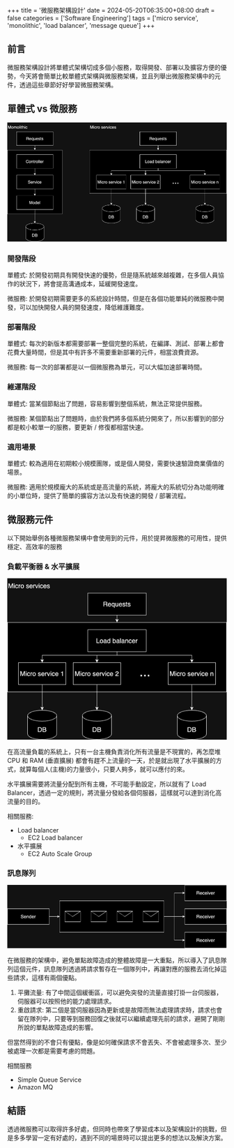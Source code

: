 +++
title = '微服務架構設計'
date = 2024-05-20T06:35:00+08:00
draft = false
categories = ['Software Engineering']
tags = ['micro service', 'monolithic', 'load balancer', 'message queue']
+++

## 前言

微服務架構設計將單體式架構切成多個小服務，取得開發、部署以及擴容方便的優勢，今天將會簡單比較單體式架構與微服務架構，並且列舉出微服務架構中的元件，透過這些章節好好學習微服務架構。

## 單體式 vs 微服務

![micro_vs_mono.drawio.png](./micro_vs_mono.drawio.png)

### 開發階段

單體式: 於開發初期具有開發快速的優勢，但是隨系統越來越複雜，在多個人員協作的狀況下，將會提高溝通成本，延緩開發速度。

微服務: 於開發初期需要更多的系統設計時間，但是在各個功能單純的微服務中開發，可以加快開發人員的開發速度，降低維護難度。

### 部署階段

單體式: 每次的新版本都需要部署一整個完整的系統，在編譯、測試、部署上都會花費大量時間，但是其中有許多不需要重新部署的元件，相當浪費資源。

微服務: 每一次的部署都是以一個微服務為單元，可以大幅加速部署時間。

### 維運階段

單體式: 當某個節點出了問題，容易影響到整個系統，無法正常提供服務。

微服務: 某個節點出了問題時，由於我們將多個系統分開來了，所以影響到的部分都是較小較單一的服務，要更新 / 修復都相當快速。

### 適用場景

單體式: 較為適用在初期較小規模團隊，或是個人開發，需要快速驗證商業價值的場景。

微服務: 適用於規模龐大的系統或是高流量的系統，將龐大的系統切分為功能明確的小單位時，提供了簡單的擴容方法以及有快速的開發 / 部署流程。

## 微服務元件

以下開始舉例各種微服務架構中會使用到的元件，用於提昇微服務的可用性，提供穩定、高效率的服務

### 負載平衡器 & 水平擴展

![micro_services.drawio.png](./micro_services.drawio.png)

在高流量負載的系統上，只有一台主機負責消化所有流量是不現實的，再怎麼堆 CPU 和 RAM (垂直擴展) 都會有趕不上流量的一天，於是就出現了水平擴展的方式，就算每個人(主機)的力量很小，只要人夠多，就可以應付的來。

水平擴展需要將流量分配到所有主機，不可能手動設定，所以就有了 Load Balancer，透過一定的規則，將流量分發給各個伺服器，這樣就可以達到消化高流量的目的。

相關服務:

- Load balancer
  - EC2 Load balancer
- 水平擴展
  - EC2 Auto Scale Group

### 訊息隊列

![message_queue.drawio.png](./message_queue.drawio.png)

在微服務的架構中，避免單點故障造成的整體故障是一大重點，所以導入了訊息隊列這個元件，訊息隊列透過將請求暫存在一個隊列中，再讓對應的服務去消化掉這些請求，這樣有兩個優點。

1. 平攤流量: 有了中間這個緩衝區，可以避免突發的流量直接打掛一台伺服器，伺服器可以按照他的能力處理請求。
2. 重啟請求: 第二個是當伺服器因為更新或是故障而無法處理請求時，請求也會留在隊列中，只要等到服務回復之後就可以繼續處理先前的請求，避開了剛剛所說的單點故障造成的影響。

但當然得到的不會只有優點，像是如何確保請求不會丟失、不會被處理多次、至少被處理一次都是需要考慮的問題。

相關服務

- Simple Queue Service
- Amazon MQ

## 結語

透過微服務可以取得許多好處，但同時也帶來了學習成本以及架構設計的挑戰，但是多多學習一定有好處的，遇到不同的場景時可以提出更多的想法以及解決方案。
